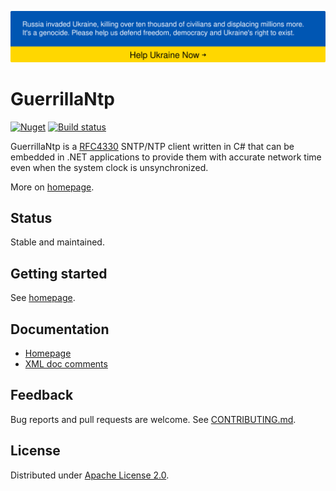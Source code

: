 <!--- Generated by scripts/configure.py --->
[![SWUbanner](https://raw.githubusercontent.com/vshymanskyy/StandWithUkraine/main/banner2-direct.svg)](https://github.com/vshymanskyy/StandWithUkraine/blob/main/docs/README.md)

# GuerrillaNtp

[![Nuget](https://img.shields.io/nuget/v/GuerrillaNtp)](https://www.nuget.org/packages/GuerrillaNtp/)
[![Build status](https://github.com/robertvazan/guerrillantp/workflows/build/badge.svg)](https://github.com/robertvazan/guerrillantp/actions/workflows/build.yml)

GuerrillaNtp is a [RFC4330](https://tools.ietf.org/html/rfc4330) SNTP/NTP client written in C# that can be embedded in .NET applications
to provide them with accurate network time even when the system clock is unsynchronized.

More on [homepage](https://guerrillantp.machinezoo.com/).

## Status

Stable and maintained.

## Getting started

See [homepage](https://guerrillantp.machinezoo.com/).

## Documentation

* [Homepage](https://guerrillantp.machinezoo.com/)
* [XML doc comments](https://github.com/robertvazan/guerrillantp/tree/master/GuerrillaNtp)

## Feedback

Bug reports and pull requests are welcome. See [CONTRIBUTING.md](https://github.com/robertvazan/guerrillantp/blob/master/CONTRIBUTING.md).

## License

Distributed under [Apache License 2.0](https://github.com/robertvazan/guerrillantp/blob/master/LICENSE).
